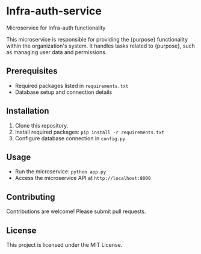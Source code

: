 # Infra-auth-service

Microservice for Infra-auth functionality

This microservice is responsible for providing the {purpose} functionality within the organization's system. It handles tasks related to {purpose}, such as managing user data and permissions.

## Prerequisites

- Required packages listed in `requirements.txt`
- Database setup and connection details

## Installation

1. Clone this repository.
2. Install required packages: `pip install -r requirements.txt`
3. Configure database connection in `config.py`.

## Usage

- Run the microservice: `python app.py`
- Access the microservice API at `http://localhost:8000`

## Contributing

Contributions are welcome! Please submit pull requests.

## License

This project is licensed under the MIT License.